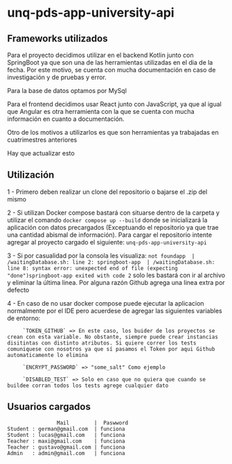 # unq-pds-app-university-api

## Frameworks utilizados
Para el proyecto decidimos utilizar en el backend Kotlin junto con SpringBoot ya que son una de las herramientas utilizadas en el dia de la fecha.
Por este motivo, se cuenta con mucha documentación en caso de investigación y de pruebas y error. 

Para la base de datos optamos por MySql

Para el frontend decidimos usar React junto con JavaScript, ya que al igual que Angular es otra herramienta con la que se cuenta con mucha información en cuanto a documentación.

Otro de los motivos a utilizarlos es que son herramientas ya trabajadas en cuatrimestres anteriores

Hay que actualizar esto

## Utilización
 1 - Primero deben realizar un clone del repositorio o bajarse el .zip del mismo


 2 - Si utilizan Docker compose bastará con situarse dentro de la carpeta y utilizar el comando  `docker compose up --build`
        donde se inicializará la aplicación con datos precargados (Exceptuando el repositorio ya que trae una cantidad abismal de información).
        Para cargar el repositorio intente agregar al proyecto cargado el siguiente: `unq-pds-app-university-api`


 3 - Si por casualidad por la consola les visualiza: 
         `not foundapp  | /waitingDatabase.sh: line 2: springboot-app  | /waitingDatabase.sh: line 8: syntax error: unexpected end of file (expecting "done")springboot-app exited with code 2` solo les bastará con ir al archivo y eliminar la última linea.
        Por alguna razón Github agrega una linea extra por defecto


 4 - En caso de no usar docker compose puede ejecutar la aplicacion normalmente por el IDE pero acuerdese de agregar las siguientes variables de entorno:

         `TOKEN_GITHUB` => En este caso, los buider de los proyectos se crean con esta variable. No obstante, siempre puede crear instancias disitintas con distinto atributos. Si quiere correr los tests comuniquese con nosotros ya que sí pasamos el Token por aqui Github automaticamente lo elimina

         `ENCRYPT_PASSWORD` => "some_salt" Como ejemplo
         
         `DISABLED_TEST` => Solo en caso que no quiera que cuando se buildee corran todos los tests agrege cualquier dato


## Usuarios cargados
                    Mail        |  Paswword
    Student : german@gmail.com  | funciona
    Student : lucas@gmail.com   | funciona
    Teacher : maxi@gmail.com    | funciona
    Teacher : gustavo@gmail.com | funciona
    Admin   : admin@gmail.com   | funciona